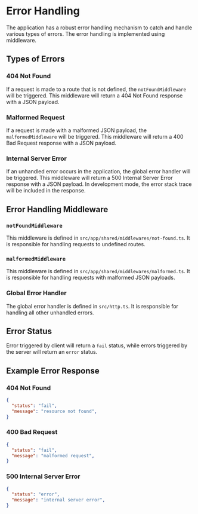 # Error Handling

The application has a robust error handling mechanism to catch and handle various types of errors. The error handling is implemented using middleware.

## Types of Errors

### 404 Not Found

If a request is made to a route that is not defined, the `notFoundMiddleware` will be triggered. This middleware will return a 404 Not Found response with a JSON payload.

### Malformed Request

If a request is made with a malformed JSON payload, the `malformedMiddleware` will be triggered. This middleware will return a 400 Bad Request response with a JSON payload.

### Internal Server Error

If an unhandled error occurs in the application, the global error handler will be triggered. This middleware will return a 500 Internal Server Error response with a JSON payload. In development mode, the error stack trace will be included in the response.

## Error Handling Middleware

### `notFoundMiddleware`

This middleware is defined in `src/app/shared/middlewares/not-found.ts`. It is responsible for handling requests to undefined routes.

### `malformedMiddleware`

This middleware is defined in `src/app/shared/middlewares/malformed.ts`. It is responsible for handling requests with malformed JSON payloads.

### Global Error Handler

The global error handler is defined in `src/http.ts`. It is responsible for handling all other unhandled errors.

## Error Status

Error triggered by client will return a `fail` status, while errors triggered by the server will return an `error` status.

## Example Error Response

### 404 Not Found

```json
{
  "status": "fail",
  "message": "resource not found",
}
```

### 400 Bad Request

```json
{
  "status": "fail",
  "message": "malformed request",
}
```

### 500 Internal Server Error

```json
{
  "status": "error",
  "message": "internal server error",
}
```
